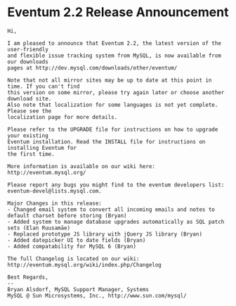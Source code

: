 # Eventum 2.2 Release Announcement

    Hi,

    I am pleased to announce that Eventum 2.2, the latest version of the user-friendly
    and flexible issue tracking system from MySQL, is now available from our downloads
    pages at http://dev.mysql.com/downloads/other/eventum/

    Note that not all mirror sites may be up to date at this point in time. If you can't find
    this version on some mirror, please try again later or choose another download site.
    Also note that localization for some languages is not yet complete. Please see the
    localization page for more details.

    Please refer to the UPGRADE file for instructions on how to upgrade your existing
    Eventum installation. Read the INSTALL file for instructions on installing Eventum for
    the first time.

    More information is available on our wiki here: http://eventum.mysql.org/

    Please report any bugs you might find to the eventum developers list:
    eventum-devel@lists.mysql.com.

    Major Changes in this release:
    - Changed email system to convert all incoming emails and notes to default charset before storing (Bryan)
    - Added system to manage database upgrades automatically as SQL patch sets (Elan Ruusamäe)
    - Replaced prototype JS library with jQuery JS library (Bryan)
    - Added datepicker UI to date fields (Bryan)
    - Added compatability for MySQL 6 (Bryan)

    The full Changelog is located on our wiki: http://eventum.mysql.org/wiki/index.php/Changelog

    Best Regards,
    --
    Bryan Alsdorf, MySQL Support Manager, Systems
    MySQL @ Sun Microsystems, Inc., http://www.sun.com/mysql/